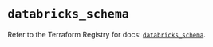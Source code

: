 # `databricks_schema`

Refer to the Terraform Registry for docs: [`databricks_schema`](https://registry.terraform.io/providers/databricks/databricks/1.37.0/docs/resources/schema).

